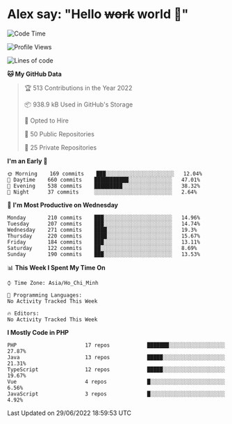 # Alex say: "Hello ~~work~~ world 🐾"

<!--START_SECTION:waka-->
![Code Time](http://img.shields.io/badge/Code%20Time-0%20secs-blue)

![Profile Views](http://img.shields.io/badge/Profile%20Views-0-blue)

![Lines of code](https://img.shields.io/badge/From%20Hello%20World%20I%27ve%20Written-1%20Million%20lines%20of%20code-blue)

**🐱 My GitHub Data** 

> 🏆 513 Contributions in the Year 2022
 > 
> 📦 938.9 kB Used in GitHub's Storage 
 > 
> 💼 Opted to Hire
 > 
> 📜 50 Public Repositories 
 > 
> 🔑 25 Private Repositories  
 > 
**I'm an Early 🐤** 

```text
🌞 Morning    169 commits    ███░░░░░░░░░░░░░░░░░░░░░░   12.04% 
🌆 Daytime    660 commits    ███████████░░░░░░░░░░░░░░   47.01% 
🌃 Evening    538 commits    █████████░░░░░░░░░░░░░░░░   38.32% 
🌙 Night      37 commits     ░░░░░░░░░░░░░░░░░░░░░░░░░   2.64%

```
📅 **I'm Most Productive on Wednesday** 

```text
Monday       210 commits    ███░░░░░░░░░░░░░░░░░░░░░░   14.96% 
Tuesday      207 commits    ███░░░░░░░░░░░░░░░░░░░░░░   14.74% 
Wednesday    271 commits    ████░░░░░░░░░░░░░░░░░░░░░   19.3% 
Thursday     220 commits    ████░░░░░░░░░░░░░░░░░░░░░   15.67% 
Friday       184 commits    ███░░░░░░░░░░░░░░░░░░░░░░   13.11% 
Saturday     122 commits    ██░░░░░░░░░░░░░░░░░░░░░░░   8.69% 
Sunday       190 commits    ███░░░░░░░░░░░░░░░░░░░░░░   13.53%

```


📊 **This Week I Spent My Time On** 

```text
⌚︎ Time Zone: Asia/Ho_Chi_Minh

💬 Programming Languages: 
No Activity Tracked This Week

🔥 Editors: 
No Activity Tracked This Week

```

**I Mostly Code in PHP** 

```text
PHP                      17 repos            ███████░░░░░░░░░░░░░░░░░░   27.87% 
Java                     13 repos            █████░░░░░░░░░░░░░░░░░░░░   21.31% 
TypeScript               12 repos            █████░░░░░░░░░░░░░░░░░░░░   19.67% 
Vue                      4 repos             █░░░░░░░░░░░░░░░░░░░░░░░░   6.56% 
JavaScript               3 repos             █░░░░░░░░░░░░░░░░░░░░░░░░   4.92%

```



 Last Updated on 29/06/2022 18:59:53 UTC
<!--END_SECTION:waka-->
